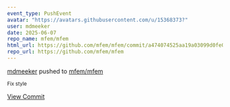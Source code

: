 ```yaml
---
event_type: PushEvent
avatar: "https://avatars.githubusercontent.com/u/15368373?"
user: mdmeeker
date: 2025-06-07
repo_name: mfem/mfem
html_url: https://github.com/mfem/mfem/commit/a474074525aa19a03099d0fe0cbe3ba27489bdbd
repo_url: https://github.com/mfem/mfem
---
```


<a href='https://github.com/mdmeeker' target='_blank'>mdmeeker</a> pushed to <a href='https://github.com/mfem/mfem' target='_blank'>mfem/mfem</a>

<small>Fix style</small>

<a href='https://github.com/mfem/mfem/commit/a474074525aa19a03099d0fe0cbe3ba27489bdbd' target='_blank'>View Commit</a>